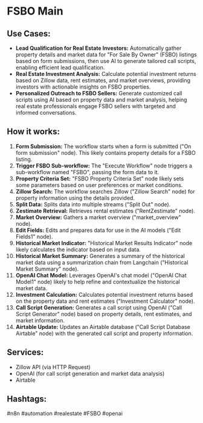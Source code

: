 # FSBO Main

## Use Cases:

- **Lead Qualification for Real Estate Investors:** Automatically gather property details and market data for "For Sale By Owner" (FSBO) listings based on form submissions, then use AI to generate tailored call scripts, enabling efficient lead qualification.
- **Real Estate Investment Analysis:** Calculate potential investment returns based on Zillow data, rent estimates, and market overviews, providing investors with actionable insights on FSBO properties.
- **Personalized Outreach to FSBO Sellers:** Generate customized call scripts using AI based on property data and market analysis, helping real estate professionals engage FSBO sellers with targeted and informed conversations.

## How it works:

1.  **Form Submission:** The workflow starts when a form is submitted ("On form submission" node). This likely contains property details for a FSBO listing.
2.  **Trigger FSBO Sub-workflow:** The "Execute Workflow" node triggers a sub-workflow named "FSBO", passing the form data to it.
3.  **Property Criteria Set:** "FSBO Property Criteria Set" node likely sets some parameters based on user preferences or market conditions.
4.  **Zillow Search:** The workflow searches Zillow ("Zillow Search" node) for property information using the details provided.
5.  **Split Data:** Splits data into multiple streams ("Split Out" node).
6.  **Zestimate Retrieval:** Retrieves rental estimates ("RentZestimate" node).
7.  **Market Overview:** Gathers a market overview ("market_overview" node).
8.  **Edit Fields:** Edits and prepares data for use in the AI models ("Edit Fields1" node).
9.  **Historical Market Indicator:** "Historical Market Results Indicator" node likely calculates the indicator based on input data.
10. **Historical Market Summary:** Generates a summary of the historical market data using a summarization chain from Langchain ("Historical Market Summary" node).
11. **OpenAI Chat Model:** Leverages OpenAI's chat model ("OpenAI Chat Model1" node) likely to help refine and contextualize the historical market data.
12. **Investment Calculation:** Calculates potential investment returns based on the property data and rent estimates ("Investment Calculator" node).
13. **Call Script Generation:** Generates a call script using OpenAI ("Call Script Generator" node) based on property details, rent estimates, and market information.
14. **Airtable Update:** Updates an Airtable database ("Call Script Database Airtable" node) with the generated call script and property information.

## Services:

-   Zillow API (via HTTP Request)
-   OpenAI (for call script generation and market data analysis)
-   Airtable

## Hashtags:

#n8n #automation #realestate #FSBO #openai
